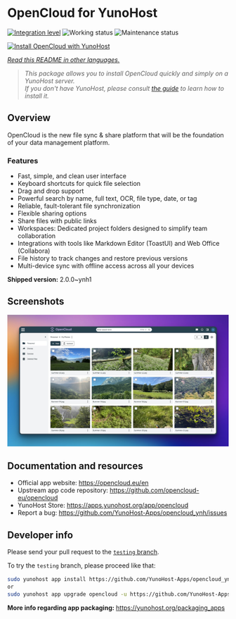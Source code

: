 <!--
N.B.: This README was automatically generated by <https://github.com/YunoHost/apps/tree/master/tools/readme_generator>
It shall NOT be edited by hand.
-->

# OpenCloud for YunoHost

[![Integration level](https://apps.yunohost.org/badge/integration/opencloud)](https://ci-apps.yunohost.org/ci/apps/opencloud/)
![Working status](https://apps.yunohost.org/badge/state/opencloud)
![Maintenance status](https://apps.yunohost.org/badge/maintained/opencloud)

[![Install OpenCloud with YunoHost](https://install-app.yunohost.org/install-with-yunohost.svg)](https://install-app.yunohost.org/?app=opencloud)

*[Read this README in other languages.](./ALL_README.md)*

> *This package allows you to install OpenCloud quickly and simply on a YunoHost server.*  
> *If you don't have YunoHost, please consult [the guide](https://yunohost.org/install) to learn how to install it.*

## Overview

OpenCloud is the new file sync & share platform that will be the foundation of your data management platform.    

### Features

- Fast, simple, and clean user interface
- Keyboard shortcuts for quick file selection
- Drag and drop support
- Powerful search by name, full text, OCR, file type, date, or tag
- Reliable, fault-tolerant file synchronization
- Flexible sharing options
- Share files with public links
- Workspaces: Dedicated project folders designed to simplify team collaboration
- Integrations with tools like Markdown Editor (ToastUI) and Web Office (Collabora)
- File history to track changes and restore previous versions
- Multi-device sync with offline access across all your devices


**Shipped version:** 2.0.0~ynh1

## Screenshots

![Screenshot of OpenCloud](./doc/screenshots/screenshot.jpg)

## Documentation and resources

- Official app website: <https://opencloud.eu/en>
- Upstream app code repository: <https://github.com/opencloud-eu/opencloud>
- YunoHost Store: <https://apps.yunohost.org/app/opencloud>
- Report a bug: <https://github.com/YunoHost-Apps/opencloud_ynh/issues>

## Developer info

Please send your pull request to the [`testing` branch](https://github.com/YunoHost-Apps/opencloud_ynh/tree/testing).

To try the `testing` branch, please proceed like that:

```bash
sudo yunohost app install https://github.com/YunoHost-Apps/opencloud_ynh/tree/testing --debug
or
sudo yunohost app upgrade opencloud -u https://github.com/YunoHost-Apps/opencloud_ynh/tree/testing --debug
```

**More info regarding app packaging:** <https://yunohost.org/packaging_apps>

